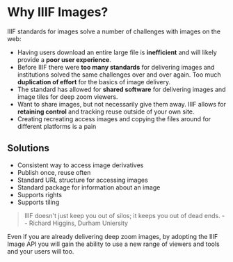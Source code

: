 # Why IIIF Images?

IIIF standards for images solve a number of challenges with images on the web:

- Having users download an entire large file is **inefficient** and will likely provide a **poor user experience**.
- Before IIIF there were **too many standards** for delivering images and institutions solved the same challenges over and over again. Too much **duplication of effort** for the basics of image delivery.
- The standard has allowed for **shared software** for delivering images and image tiles for deep zoom viewers.
- Want to share images, but not necessarily give them away. IIIF allows for **retaining control** and tracking reuse outside of your own site.
- Creating recreating access images and copying the files around for different platforms is a pain

## Solutions

- Consistent way to access image derivatives
- Publish once, reuse often
- Standard URL structure for accessing images
- Standard package for information about an image
- Supports rights
- Supports tiling

> IIIF doesn't just keep you out of silos; it keeps you out of dead ends. -- Richard Higgins, Durham Uniersity

Even if you are already delivering deep zoom images, by adopting the IIIF Image API you will gain the ability to use a new range of viewers and tools and your users will too.

<!-- #backlog:0 add more to _why_ IIIF images -->
